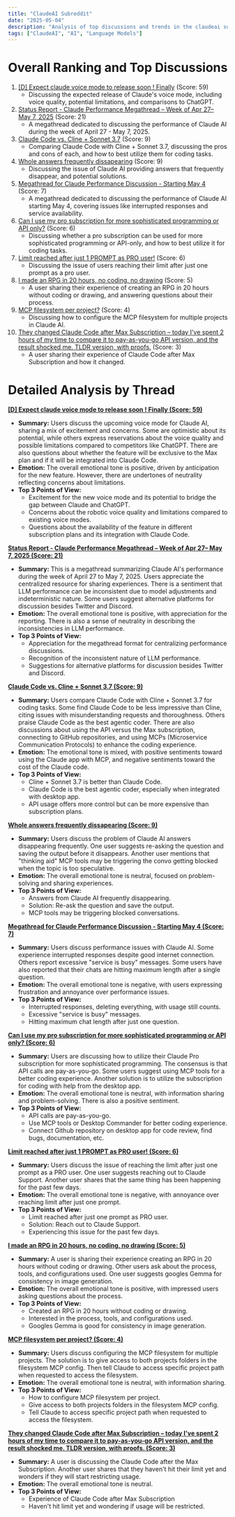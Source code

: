 ```yaml
---
title: "ClaudeAI Subreddit"
date: "2025-05-04"
description: "Analysis of top discussions and trends in the claudeai subreddit"
tags: ["ClaudeAI", "AI", "Language Models"]
---
```


# Overall Ranking and Top Discussions
1. [[D] Expect claude voice mode to release soon ! Finally](https://i.redd.it/gtj77eolurye1.jpeg) (Score: 59)
    *  Discussing the expected release of Claude's voice mode, including voice quality, potential limitations, and comparisons to ChatGPT.
2. [Status Report - Claude Performance Megathread – Week of Apr 27– May 7, 2025](https://www.reddit.com/r/ClaudeAI/comments/1kefsro/status_report_claude_performance_megathread_week/) (Score: 21)
    *  A megathread dedicated to discussing the performance of Claude AI during the week of April 27 - May 7, 2025.
3. [Claude Code vs. Cline + Sonnet 3.7](https://www.reddit.com/r/ClaudeAI/comments/1keekxc/claude_code_vs_cline_sonnet_37/) (Score: 9)
    *  Comparing Claude Code with Cline + Sonnet 3.7, discussing the pros and cons of each, and how to best utilize them for coding tasks.
4. [Whole answers frequently dissapearing](https://www.reddit.com/r/ClaudeAI/comments/1kenlgj/whole_answers_frequently_dissapearing/) (Score: 9)
    *  Discussing the issue of Claude AI providing answers that frequently disappear, and potential solutions.
5. [Megathread for Claude Performance Discussion - Starting May 4](https://www.reddit.com/r/ClaudeAI/comments/1keg4za/megathread_for_claude_performance_discussion/) (Score: 7)
    *  A megathread dedicated to discussing the performance of Claude AI starting May 4, covering issues like interrupted responses and service availability.
6. [Can I use my pro subscription for more sophisticated programming or API only?](https://www.reddit.com/r/ClaudeAI/comments/1kekxsx/can_i_use_my_pro_subscription_for_more/) (Score: 6)
    *  Discussing whether a pro subscription can be used for more sophisticated programming or API-only, and how to best utilize it for coding tasks.
7. [Limit reached after just 1 PROMPT as PRO user!](https://www.reddit.com/r/ClaudeAI/comments/1kesu2r/limit_reached_after_just_1_prompt_as_pro_user/) (Score: 6)
    *  Discussing the issue of users reaching their limit after just one prompt as a pro user.
8. [I made an RPG in 20 hours, no coding, no drawing](https://v.redd.it/w7yomm7t1tye1) (Score: 5)
    *  A user sharing their experience of creating an RPG in 20 hours without coding or drawing, and answering questions about their process.
9. [MCP filesystem per project?](https://www.reddit.com/r/ClaudeAI/comments/1kegkgq/mcp_filesystem_per_project/) (Score: 4)
    *  Discussing how to configure the MCP filesystem for multiple projects in Claude AI.
10. [They changed Claude Code after Max Subscription – today I've spent 2 hours of my time to compare it to pay-as-you-go API version, and the result shocked me. TLDR version, with proofs.](https://i.redd.it/b0nd6i3aosye1.jpeg) (Score: 3)
    *  A user sharing their experience of Claude Code after Max Subscription and how it changed.

# Detailed Analysis by Thread
**[[D] Expect claude voice mode to release soon ! Finally (Score: 59)](https://i.redd.it/gtj77eolurye1.jpeg)**
*  **Summary:**  Users discuss the upcoming voice mode for Claude AI, sharing a mix of excitement and concerns. Some are optimistic about its potential, while others express reservations about the voice quality and possible limitations compared to competitors like ChatGPT. There are also questions about whether the feature will be exclusive to the Max plan and if it will be integrated into Claude Code.
*  **Emotion:** The overall emotional tone is positive, driven by anticipation for the new feature. However, there are undertones of neutrality reflecting concerns about limitations.
*  **Top 3 Points of View:**
    *   Excitement for the new voice mode and its potential to bridge the gap between Claude and ChatGPT.
    *   Concerns about the robotic voice quality and limitations compared to existing voice modes.
    *   Questions about the availability of the feature in different subscription plans and its integration with Claude Code.

**[Status Report - Claude Performance Megathread – Week of Apr 27– May 7, 2025 (Score: 21)](https://www.reddit.com/r/ClaudeAI/comments/1kefsro/status_report_claude_performance_megathread_week/)**
*  **Summary:**  This is a megathread summarizing Claude AI's performance during the week of April 27 to May 7, 2025. Users appreciate the centralized resource for sharing experiences. There is a sentiment that LLM performance can be inconsistent due to model adjustments and indeterministic nature. Some users suggest alternative platforms for discussion besides Twitter and Discord.
*  **Emotion:** The overall emotional tone is positive, with appreciation for the reporting. There is also a sense of neutrality in describing the inconsistencies in LLM performance.
*  **Top 3 Points of View:**
    *   Appreciation for the megathread format for centralizing performance discussions.
    *   Recognition of the inconsistent nature of LLM performance.
    *   Suggestions for alternative platforms for discussion besides Twitter and Discord.

**[Claude Code vs. Cline + Sonnet 3.7 (Score: 9)](https://www.reddit.com/r/ClaudeAI/comments/1keekxc/claude_code_vs_cline_sonnet_37/)**
*  **Summary:**  Users compare Claude Code with Cline + Sonnet 3.7 for coding tasks. Some find Claude Code to be less impressive than Cline, citing issues with misunderstanding requests and thoroughness. Others praise Claude Code as the best agentic coder. There are also discussions about using the API versus the Max subscription, connecting to GitHub repositories, and using MCPs (Microservice Communication Protocols) to enhance the coding experience.
*  **Emotion:** The emotional tone is mixed, with positive sentiments toward using the Claude app with MCP, and negative sentiments toward the cost of the Claude code.
*  **Top 3 Points of View:**
    *   Cline + Sonnet 3.7 is better than Claude Code.
    *   Claude Code is the best agentic coder, especially when integrated with desktop app.
    *   API usage offers more control but can be more expensive than subscription plans.

**[Whole answers frequently dissapearing (Score: 9)](https://www.reddit.com/r/ClaudeAI/comments/1kenlgj/whole_answers_frequently_dissapearing/)**
*  **Summary:**  Users discuss the problem of Claude AI answers disappearing frequently. One user suggests re-asking the question and saving the output before it disappears. Another user mentions that "thinking aid" MCP tools may be triggering the convo getting blocked when the topic is too speculative.
*  **Emotion:** The overall emotional tone is neutral, focused on problem-solving and sharing experiences.
*  **Top 3 Points of View:**
    *   Answers from Claude AI frequently disappearing.
    *   Solution: Re-ask the question and save the output.
    *   MCP tools may be triggering blocked conversations.

**[Megathread for Claude Performance Discussion - Starting May 4 (Score: 7)](https://www.reddit.com/r/ClaudeAI/comments/1keg4za/megathread_for_claude_performance_discussion/)**
*  **Summary:**  Users discuss performance issues with Claude AI. Some experience interrupted responses despite good internet connection. Others report excessive "service is busy" messages. Some users have also reported that their chats are hitting maximum length after a single question.
*  **Emotion:** The overall emotional tone is negative, with users expressing frustration and annoyance over performance issues.
*  **Top 3 Points of View:**
    *   Interrupted responses, deleting everything, with usage still counts.
    *   Excessive "service is busy" messages.
    *   Hitting maximum chat length after just one question.

**[Can I use my pro subscription for more sophisticated programming or API only? (Score: 6)](https://www.reddit.com/r/ClaudeAI/comments/1kekxsx/can_i_use_my_pro_subscription_for_more/)**
*  **Summary:**  Users are discussing how to utilize their Claude Pro subscription for more sophisticated programming. The consensus is that API calls are pay-as-you-go. Some users suggest using MCP tools for a better coding experience. Another solution is to utilize the subscription for coding with help from the desktop app.
*  **Emotion:** The overall emotional tone is neutral, with information sharing and problem-solving. There is also a positive sentiment.
*  **Top 3 Points of View:**
    *   API calls are pay-as-you-go.
    *   Use MCP tools or Desktop Commander for better coding experience.
    *   Connect Github repository on desktop app for code review, find bugs, documentation, etc.

**[Limit reached after just 1 PROMPT as PRO user! (Score: 6)](https://www.reddit.com/r/ClaudeAI/comments/1kesu2r/limit_reached_after_just_1_prompt_as_pro_user/)**
*  **Summary:**  Users discuss the issue of reaching the limit after just one prompt as a PRO user. One user suggests reaching out to Claude Support. Another user shares that the same thing has been happening for the past few days.
*  **Emotion:** The overall emotional tone is negative, with annoyance over reaching limit after just one prompt.
*  **Top 3 Points of View:**
    *   Limit reached after just one prompt as PRO user.
    *   Solution: Reach out to Claude Support.
    *   Experiencing this issue for the past few days.

**[I made an RPG in 20 hours, no coding, no drawing (Score: 5)](https://v.redd.it/w7yomm7t1tye1)**
*  **Summary:**  A user is sharing their experience creating an RPG in 20 hours without coding or drawing. Other users ask about the process, tools, and configurations used. One user suggests googles Gemma for consistency in image generation.
*  **Emotion:** The overall emotional tone is positive, with impressed users asking questions about the process.
*  **Top 3 Points of View:**
    *   Created an RPG in 20 hours without coding or drawing.
    *   Interested in the process, tools, and configurations used.
    *   Googles Gemma is good for consistency in image generation.

**[MCP filesystem per project? (Score: 4)](https://www.reddit.com/r/ClaudeAI/comments/1kegkgq/mcp_filesystem_per_project/)**
*  **Summary:**  Users discuss configuring the MCP filesystem for multiple projects. The solution is to give access to both projects folders in the filesystem MCP config. Then tell Claude to access specific project path when requested to access the filesystem.
*  **Emotion:** The overall emotional tone is neutral, with information sharing.
*  **Top 3 Points of View:**
    *   How to configure MCP filesystem per project.
    *   Give access to both projects folders in the filesystem MCP config.
    *   Tell Claude to access specific project path when requested to access the filesystem.

**[They changed Claude Code after Max Subscription – today I've spent 2 hours of my time to compare it to pay-as-you-go API version, and the result shocked me. TLDR version, with proofs. (Score: 3)](https://i.redd.it/b0nd6i3aosye1.jpeg)**
*  **Summary:**  A user is discussing the Claude Code after the Max Subscription. Another user shares that they haven't hit their limit yet and wonders if they will start restricting usage.
*  **Emotion:** The overall emotional tone is neutral.
*  **Top 3 Points of View:**
    *   Experience of Claude Code after Max Subscription
    *   Haven't hit limit yet and wondering if usage will be restricted.
